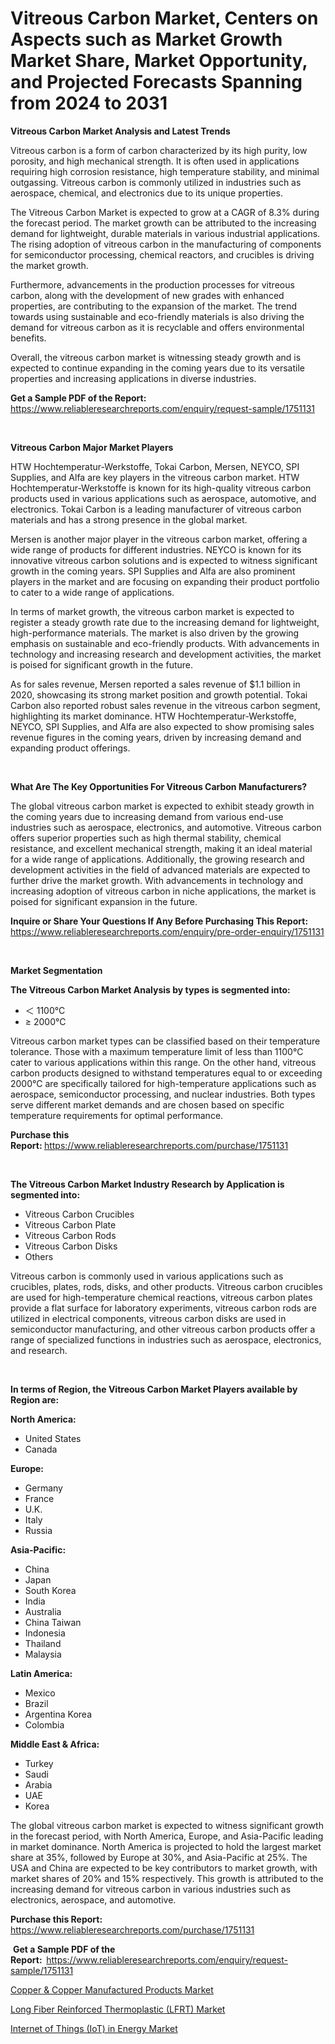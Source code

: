 <p><h1>Vitreous Carbon Market, Centers on Aspects such as Market Growth Market Share, Market Opportunity, and Projected Forecasts Spanning from 2024 to 2031</h1></p><p><strong>Vitreous Carbon Market Analysis and Latest Trends</strong></p>
<p><p>Vitreous carbon is a form of carbon characterized by its high purity, low porosity, and high mechanical strength. It is often used in applications requiring high corrosion resistance, high temperature stability, and minimal outgassing. Vitreous carbon is commonly utilized in industries such as aerospace, chemical, and electronics due to its unique properties.</p><p>The Vitreous Carbon Market is expected to grow at a CAGR of 8.3% during the forecast period. The market growth can be attributed to the increasing demand for lightweight, durable materials in various industrial applications. The rising adoption of vitreous carbon in the manufacturing of components for semiconductor processing, chemical reactors, and crucibles is driving the market growth.</p><p>Furthermore, advancements in the production processes for vitreous carbon, along with the development of new grades with enhanced properties, are contributing to the expansion of the market. The trend towards using sustainable and eco-friendly materials is also driving the demand for vitreous carbon as it is recyclable and offers environmental benefits.</p><p>Overall, the vitreous carbon market is witnessing steady growth and is expected to continue expanding in the coming years due to its versatile properties and increasing applications in diverse industries.</p></p>
<p><strong>Get a Sample PDF of the Report:&nbsp;</strong> <a href="https://www.reliableresearchreports.com/enquiry/request-sample/1751131">https://www.reliableresearchreports.com/enquiry/request-sample/1751131</a></p>
<p>&nbsp;</p>
<p><strong>Vitreous Carbon Major Market Players</strong></p>
<p><p>HTW Hochtemperatur-Werkstoffe, Tokai Carbon, Mersen, NEYCO, SPI Supplies, and Alfa are key players in the vitreous carbon market. HTW Hochtemperatur-Werkstoffe is known for its high-quality vitreous carbon products used in various applications such as aerospace, automotive, and electronics. Tokai Carbon is a leading manufacturer of vitreous carbon materials and has a strong presence in the global market.</p><p>Mersen is another major player in the vitreous carbon market, offering a wide range of products for different industries. NEYCO is known for its innovative vitreous carbon solutions and is expected to witness significant growth in the coming years. SPI Supplies and Alfa are also prominent players in the market and are focusing on expanding their product portfolio to cater to a wide range of applications.</p><p>In terms of market growth, the vitreous carbon market is expected to register a steady growth rate due to the increasing demand for lightweight, high-performance materials. The market is also driven by the growing emphasis on sustainable and eco-friendly products. With advancements in technology and increasing research and development activities, the market is poised for significant growth in the future.</p><p>As for sales revenue, Mersen reported a sales revenue of $1.1 billion in 2020, showcasing its strong market position and growth potential. Tokai Carbon also reported robust sales revenue in the vitreous carbon segment, highlighting its market dominance. HTW Hochtemperatur-Werkstoffe, NEYCO, SPI Supplies, and Alfa are also expected to show promising sales revenue figures in the coming years, driven by increasing demand and expanding product offerings.</p></p>
<p>&nbsp;</p>
<p><strong>What Are The Key Opportunities For Vitreous Carbon Manufacturers?</strong></p>
<p><p>The global vitreous carbon market is expected to exhibit steady growth in the coming years due to increasing demand from various end-use industries such as aerospace, electronics, and automotive. Vitreous carbon offers superior properties such as high thermal stability, chemical resistance, and excellent mechanical strength, making it an ideal material for a wide range of applications. Additionally, the growing research and development activities in the field of advanced materials are expected to further drive the market growth. With advancements in technology and increasing adoption of vitreous carbon in niche applications, the market is poised for significant expansion in the future.</p></p>
<p><strong>Inquire or Share Your Questions If Any Before Purchasing This Report:</strong> <a href="https://www.reliableresearchreports.com/enquiry/pre-order-enquiry/1751131">https://www.reliableresearchreports.com/enquiry/pre-order-enquiry/1751131</a></p>
<p>&nbsp;</p>
<p><strong>Market Segmentation</strong></p>
<p><strong>The Vitreous Carbon Market Analysis by types is segmented into:</strong></p>
<p><ul><li>＜ 1100°C</li><li>≥ 2000°C</li></ul></p>
<p><p>Vitreous carbon market types can be classified based on their temperature tolerance. Those with a maximum temperature limit of less than 1100°C cater to various applications within this range. On the other hand, vitreous carbon products designed to withstand temperatures equal to or exceeding 2000°C are specifically tailored for high-temperature applications such as aerospace, semiconductor processing, and nuclear industries. Both types serve different market demands and are chosen based on specific temperature requirements for optimal performance.</p></p>
<p><strong>Purchase this Report:&nbsp;</strong><a href="https://www.reliableresearchreports.com/purchase/1751131">https://www.reliableresearchreports.com/purchase/1751131</a></p>
<p>&nbsp;</p>
<p><strong>The Vitreous Carbon Market Industry Research by Application is segmented into:</strong></p>
<p><ul><li>Vitreous Carbon Crucibles</li><li>Vitreous Carbon Plate</li><li>Vitreous Carbon Rods</li><li>Vitreous Carbon Disks</li><li>Others</li></ul></p>
<p><p>Vitreous carbon is commonly used in various applications such as crucibles, plates, rods, disks, and other products. Vitreous carbon crucibles are used for high-temperature chemical reactions, vitreous carbon plates provide a flat surface for laboratory experiments, vitreous carbon rods are utilized in electrical components, vitreous carbon disks are used in semiconductor manufacturing, and other vitreous carbon products offer a range of specialized functions in industries such as aerospace, electronics, and research.</p></p>
<p>&nbsp;</p>
<p><strong>In terms of Region, the Vitreous Carbon Market Players available by Region are:</strong></p>
<p>
    <p> <strong> North America: </strong>
        <ul>
            <li>United States</li>
            <li>Canada</li>
        </ul>
        </p> 
    <p> <strong> Europe: </strong>
        <ul>
            <li>Germany</li>
            <li>France</li>
            <li>U.K.</li>
            <li>Italy</li>
            <li>Russia</li>
        </ul>
        </p> 
    <p> <strong> Asia-Pacific: </strong>
        <ul>
            <li>China</li>
            <li>Japan</li>
            <li>South Korea</li>
            <li>India</li>
            <li>Australia</li>
            <li>China Taiwan</li>
            <li>Indonesia</li>
            <li>Thailand</li>
            <li>Malaysia</li>
        </ul>
        </p> 
    <p> <strong> Latin America: </strong>
        <ul>
            <li>Mexico</li>
            <li>Brazil</li>
            <li>Argentina Korea</li>
            <li>Colombia</li>
        </ul>
        </p> 
    <p> <strong> Middle East & Africa: </strong>
        <ul>
            <li>Turkey</li>
            <li>Saudi</li>
            <li>Arabia</li>
            <li>UAE</li>
            <li>Korea</li>
        </ul>
    </p>
    </p>
<p><p>The global vitreous carbon market is expected to witness significant growth in the forecast period, with North America, Europe, and Asia-Pacific leading in market dominance. North America is projected to hold the largest market share at 35%, followed by Europe at 30%, and Asia-Pacific at 25%. The USA and China are expected to be key contributors to market growth, with market shares of 20% and 15% respectively. This growth is attributed to the increasing demand for vitreous carbon in various industries such as electronics, aerospace, and automotive.</p></p>
<p><strong>Purchase this Report: </strong><a href="https://www.reliableresearchreports.com/purchase/1751131">https://www.reliableresearchreports.com/purchase/1751131</a></p>
<p>&nbsp;<strong>Get a Sample PDF of the Report:&nbsp;&nbsp;</strong><a href="https://www.reliableresearchreports.com/enquiry/request-sample/1751131">https://www.reliableresearchreports.com/enquiry/request-sample/1751131</a></p>
<p><strong></strong></p>
<p><p><a href="https://view.publitas.com/reportprime-1/insights-into-copper-copper-manufactured-products-market-size-analysing-market-share-trends-and-growth-from-2023-to-2030/">Copper & Copper Manufactured Products Market</a></p><p><a href="https://view.publitas.com/reportprime-1/long-fiber-reinforced-thermoplastic-lfrt-market-size-2023-2030-global-industrial-analysis-key-geographical-regions-market-share-top-key-players-product-types-and-forecast-research-report/">Long Fiber Reinforced Thermoplastic (LFRT) Market</a></p><p><a href="https://view.publitas.com/reportprime-1/internet-of-things-iot-in-energy-market-dynamics-2023-2030-also-about-its-market-trends-projections-and-opportunities/">Internet of Things (IoT) in Energy Market</a></p></p>